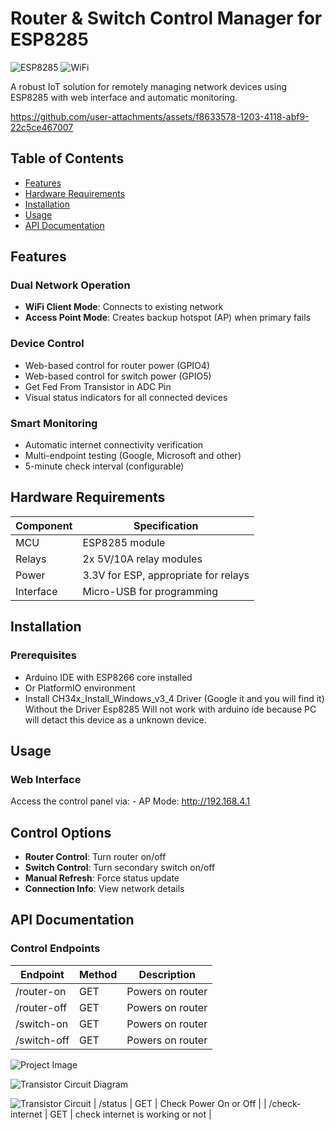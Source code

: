 # Router & Switch Control Manager for ESP8285

![ESP8285](https://img.shields.io/badge/ESP-8285-orange)
![WiFi](https://img.shields.io/badge/WiFi-Dual%20Mode-blue)

A robust IoT solution for remotely managing network devices using ESP8285 with web interface and automatic monitoring.

https://github.com/user-attachments/assets/f8633578-1203-4118-abf9-22c5ce467007

## Table of Contents
- [Features](#features)
- [Hardware Requirements](#hardware-requirements)
- [Installation](#installation)
- [Usage](#usage)
- [API Documentation](#api-documentation)


## Features

### Dual Network Operation
- **WiFi Client Mode**: Connects to existing network
- **Access Point Mode**: Creates backup hotspot (AP) when primary fails

### Device Control
- Web-based control for router power (GPIO4)
- Web-based control for switch power (GPIO5)
- Get Fed From Transistor in ADC Pin
- Visual status indicators for all connected devices

### Smart Monitoring
- Automatic internet connectivity verification
- Multi-endpoint testing (Google, Microsoft and other)
- 5-minute check interval (configurable)

## Hardware Requirements

| Component | Specification |
|-----------|---------------|
| MCU | ESP8285 module |
| Relays | 2x 5V/10A relay modules |
| Power | 3.3V for ESP, appropriate for relays |
| Interface | Micro-USB for programming |

## Installation

### Prerequisites
- Arduino IDE with ESP8266 core installed
- Or PlatformIO environment
- Install CH34x_Install_Windows_v3_4 Driver (Google it and you will find it)
   Without the Driver Esp8285 Will not work with arduino ide because PC will detact this device as a unknown device.

## Usage
### Web Interface

Access the control panel via:
    - AP Mode: http://192.168.4.1

## Control Options
   - **Router Control**: Turn router on/off
   - **Switch Control**: Turn secondary switch on/off
   - **Manual Refresh**: Force status update
   - **Connection Info**: View network details

## API Documentation
### Control Endpoints

| Endpoint | Method | Description |
|-----------|-------|-------------|
| /router-on | GET | Powers on router |
| /router-off | GET | Powers on router |
| /switch-on | GET | Powers on router |
| /switch-off | GET | Powers on router |

![Project Image](https://github.com/user-attachments/assets/34253ae6-1fde-4935-a60a-849df2acc8d3)

![Transistor Circuit Diagram](https://github.com/user-attachments/assets/0877430d-f060-4f1b-ae82-84a8e514e2ec)

![Transistor Circuit](https://github.com/user-attachments/assets/b0d4986c-8d01-43c5-b946-860154760615)
| /status | GET | Check Power On or Off |
| /check-internet | GET | check internet is working or not |


